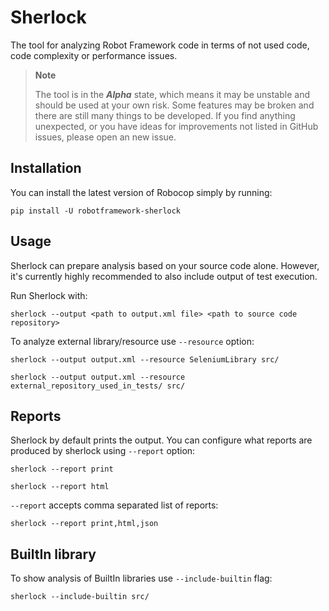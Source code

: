 # Sherlock
The tool for analyzing Robot Framework code in terms of not used code, code complexity or performance issues.

> **Note**
> 
> The tool is in the ***Alpha*** state, which means it may be unstable and should be used at your own risk. Some 
> features may be broken and there are still many things to be developed. If you find anything unexpected, or you have ideas for improvements 
> not listed in GitHub issues, please open an new issue.

## Installation

You can install the latest version of Robocop simply by running:
```commandline
pip install -U robotframework-sherlock
```

## Usage

Sherlock can prepare analysis based on your source code alone. However, it's currently highly recommended to also include
output of test execution.

Run Sherlock with:
```commandline
sherlock --output <path to output.xml file> <path to source code repository>
```

To analyze external library/resource use ``--resource`` option:
```commandline
sherlock --output output.xml --resource SeleniumLibrary src/
```
```commandline
sherlock --output output.xml --resource external_repository_used_in_tests/ src/
```

## Reports
Sherlock by default prints the output. You can configure what reports are produced by sherlock using ``--report`` option:
```commandline
sherlock --report print
```
```commandline
sherlock --report html
```
``--report`` accepts comma separated list of reports:
```commandline
sherlock --report print,html,json
```

## BuiltIn library

To show analysis of BuiltIn libraries use ``--include-builtin`` flag:
```commandline
sherlock --include-builtin src/
```
